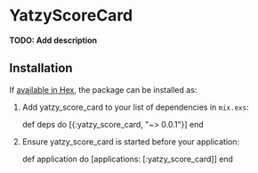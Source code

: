 # YatzyScoreCard

**TODO: Add description**

## Installation

If [available in Hex](https://hex.pm/docs/publish), the package can be installed as:

  1. Add yatzy_score_card to your list of dependencies in `mix.exs`:

        def deps do
          [{:yatzy_score_card, "~> 0.0.1"}]
        end

  2. Ensure yatzy_score_card is started before your application:

        def application do
          [applications: [:yatzy_score_card]]
        end
